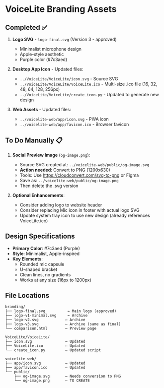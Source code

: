 # VoiceLite Branding Assets

## Completed ✅

1. **Logo SVG** - `logo-final.svg` (Version 3 - approved)
   - Minimalist microphone design
   - Apple-style aesthetic
   - Purple color (#7c3aed)

2. **Desktop App Icon** - Updated files:
   - `../VoiceLite/VoiceLite/icon.svg` - Source SVG
   - `../VoiceLite/VoiceLite/VoiceLite.ico` - Multi-size .ico file (16, 32, 48, 64, 128, 256px)
   - `../VoiceLite/VoiceLite/create_icon.py` - Updated to generate new design

3. **Web Assets** - Updated files:
   - `../voicelite-web/app/icon.svg` - PWA icon
   - `../voicelite-web/app/favicon.ico` - Browser favicon

## To Do Manually 📋

1. **Social Preview Image** (`og-image.png`):
   - Source SVG created at: `../voicelite-web/public/og-image.svg`
   - **Action needed**: Convert to PNG (1200x630)
   - Tools: Use https://cloudconvert.com/svg-to-png or Figma
   - Save as: `../voicelite-web/public/og-image.png`
   - Then delete the .svg version

2. **Optional Enhancements**:
   - Consider adding logo to website header
   - Consider replacing Mic icon in footer with actual logo SVG
   - Update system tray icon to use new design (already references VoiceLite.ico)

## Design Specifications

- **Primary Color**: #7c3aed (Purple)
- **Style**: Minimalist, Apple-inspired
- **Key Elements**: 
  - Rounded mic capsule
  - U-shaped bracket
  - Clean lines, no gradients
  - Works at any size (16px to 1200px)

## File Locations

```
branding/
├── logo-final.svg          ← Main logo (approved)
├── logo-v1-minimal.svg     ← Archive
├── logo-v2.svg            ← Archive
├── logo-v3.svg            ← Archive (same as final)
└── comparison.html        ← Preview page

VoiceLite/VoiceLite/
├── icon.svg               ← Updated
├── VoiceLite.ico          ← Updated
└── create_icon.py         ← Updated script

voicelite-web/
├── app/icon.svg           ← Updated
├── app/favicon.ico        ← Updated
└── public/
    ├── og-image.svg       ← Needs conversion to PNG
    └── og-image.png       ← TO CREATE
```
